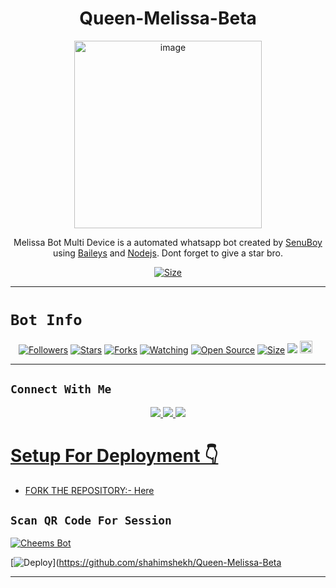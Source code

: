 

<h1 align="center">Queen-Melissa-Beta<br></h1>
<p align="center">
<img src="https://i.ibb.co/YD7PNws/Melissa-Kinrenka-full-2841338.jpg" alt="image" width="300" height="300" />
</p>

<p align="center">
Melissa Bot Multi Device is a automated whatsapp bot created by <a href="https://github.com/SenuBoy" target="_blank">SenuBoy</a> using <a href="https://github.com/adiwajshing/Baileys" target="_blank">Baileys</a> and <a href="https://github.com/nodejs" target="_blank">Nodejs</a>. Dont forget to give a star bro.
</p>

<p align="center">
<a href="https://youtu.be/"><img title="Size" src="https://img.shields.io/badge/Tutorial-Video-green"></a>
</p>

------

# ```Bot Info```
<p align="center">
<a href="https://github.com/SenuBoy/followers"><img title="Followers" src="https://img.shields.io/github/followers/SenuBoy?color=red&style=flat-square"></a>
<a href="https://github.com/SenuBoy/Queen-Melissa-Beta/stargazers/"><img title="Stars" src="https://img.shields.io/github/stars/SenuBoy/Queen-Melissa-Beta?color=blue&style=flat-square"></a>
<a href="https://github.com/SenuBoy/Queen-Melissa-Beta/network/members"><img title="Forks" src="https://img.shields.io/github/forks/SenuBoy/Queen-Melissa-Beta?color=red&style=flat-square"></a>
<a href="https://github.com/SenuBoy/Queen-Melissa-Beta/watchers"><img title="Watching" src="https://img.shields.io/github/watchers/SenuBoy/Queen-Melissa-Beta?label=Watchers&color=blue&style=flat-square"></a>
<a href="hhttps://github.com/SenuBoy/Queen-Melissa-Beta"><img title="Open Source" src="https://img.shields.io/badge/Author-Senu%20Boy%20Inc.-red?v=103"></a>
<a href="https://github.com/SenuBoy/Queen-Melissa-Beta/"><img title="Size" src="https://img.shields.io/github/repo-size/SenuBoy/Queen-Melissa-Beta?style=flat-square&color=green"></a>
<a href="https://hits.seeyoufarm.com"><img src="https://hits.seeyoufarm.com/api/count/incr/badge.svg?url=https%3A%2F%2Fgithub.com%2FSenuBoy%2FQueen-Melissa-Beta4&count_bg=%2379C83D&title_bg=%23555555&icon=probot.svg&icon_color=%2300FF6D&title=hits&edge_flat=false"/></a>
<a href="https://github.com/SenuBoy/Queen-Melissa-Beta/graphs/commit-activity"><img height="20" src="https://img.shields.io/badge/Maintained%3F-yes-green.svg"></a>&nbsp;&nbsp;
</p>
<p align='center'>
    </p>

-------

## ```Connect With Me```
<p align="center">
<a href="https://wa.me/94753420144"><img src="https://img.shields.io/badge/Contact SenuBoy-25D366?style=for-the-badge&logo=whatsapp&logoColor=white" />
<a href="https://chat.whatsapp.com/"><img src="https://img.shields.io/badge/Join Official GC-25D366?style=for-the-badge&logo=whatsapp&logoColor=white" />
<a href="https://youtube.com/channel/"><img src="https://img.shields.io/badge/Youtube Channel Coming Soon-ff0000?style=for-the-badge&logo=youtube&logoColor=ff000000&link=https://www.youtube.com/c/BOTINDO" /><br>
</p>


# Setup For Deployment 👇

- FORK THE REPOSITORY:-  [Here](https://github.com/TechoYT/Queen-Melissa-Beta)

## `Scan QR Code For Session`
[![Cheems Bot](https://repl.it/badge/github/quiec/whatsasena)](https://replit.com/@SenuBoy/Queen-Melissa-QR?v=1#index.js)



[![Deploy](https://www.herokucdn.com/deploy/button.svg)](https://github.com/shahimshekh/Queen-Melissa-Beta

-------
